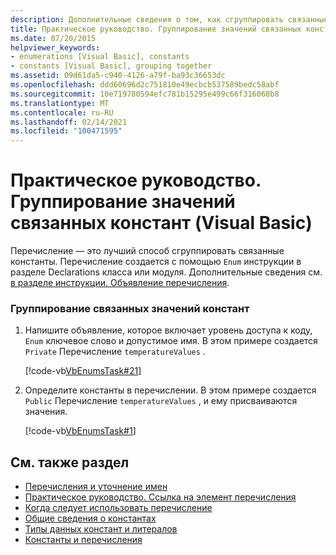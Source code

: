 ```yaml
---
description: Дополнительные сведения о том, как сгруппировать связанные значения констант (Visual Basic).
title: Практическое руководство. Группирование значений связанных констант
ms.date: 07/20/2015
helpviewer_keywords:
- enumerations [Visual Basic], constants
- constants [Visual Basic], grouping together
ms.assetid: 09d61da5-c940-4126-a79f-ba93c36653dc
ms.openlocfilehash: ddd60696d2c751810e49ecbcb537589bedc58abf
ms.sourcegitcommit: 10e719780594efc781b15295e499c66f316068b8
ms.translationtype: MT
ms.contentlocale: ru-RU
ms.lasthandoff: 02/14/2021
ms.locfileid: "100471595"
---
```

# <a name="how-to-group-related-constant-values-together-visual-basic"></a>Практическое руководство. Группирование значений связанных констант (Visual Basic)

Перечисление — это лучший способ сгруппировать связанные константы. Перечисление создается с помощью `Enum` инструкции в разделе Declarations класса или модуля. Дополнительные сведения см. [в разделе инструкции. Объявление перечисления](how-to-declare-enumerations.md).  
  
### <a name="to-group-related-constant-values"></a>Группирование связанных значений констант  
  
1. Напишите объявление, которое включает уровень доступа к коду, `Enum` ключевое слово и допустимое имя. В этом примере создается `Private` Перечисление `temperatureValues` .  
  
     [!code-vb[VbEnumsTask#21](~/samples/snippets/visualbasic/VS_Snippets_VBCSharp/VbEnumsTask/VB/Class2.vb#21)]  
  
2. Определите константы в перечислении. В этом примере создается `Public` Перечисление `temperatureValues` , и ему присваиваются значения.  
  
     [!code-vb[VbEnumsTask#1](~/samples/snippets/visualbasic/VS_Snippets_VBCSharp/VbEnumsTask/VB/Class2.vb#1)]  
  
## <a name="see-also"></a>См. также раздел

- [Перечисления и уточнение имен](enumerations-and-name-qualification.md)
- [Практическое руководство. Ссылка на элемент перечисления](how-to-refer-to-an-enumeration-member.md)
- [Когда следует использовать перечисление](when-to-use-an-enumeration.md)
- [Общие сведения о константах](constants-overview.md)
- [Типы данных констант и литералов](constant-and-literal-data-types.md)
- [Константы и перечисления](../../../language-reference/constants-and-enumerations.md)
